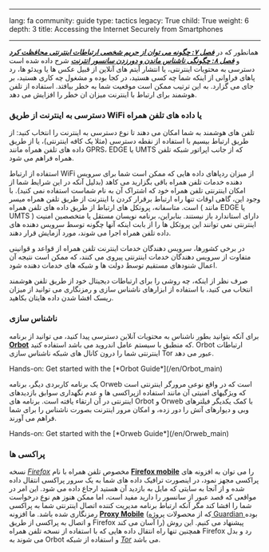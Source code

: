 

---

lang: fa
community: guide
type: tactics
legacy: True
child: True
weight: 6
depth: 3
title: Accessing the Internet Securely from Smartphones

---

همانطور که در [***فصل ۷: چگونه می توان از حریم شخصی ارتباطات اینترنتی محافظت کرد***](chapter-7) و [***فصل ۸: چگونگی ناشناس ماندن و دورزدن سانسور انترنت***](chapter-8) شرح داده شده است دسترسی به محتویات اینترنتی، یا انتشار آیتم های آنلاین از قبیل عکس ها یا ویدئو ها، رد پاهای فراوانی از اینکه شما چه کسی هستید، در کجا بوده و مشغول چه کاری هستید، بر جای می گزارد.  به این ترتیب ممکن است موقعیت شما به خطر بیافتد.  استفاده از تلفن هوشمند برای ارتباط با اینترنت میزان ان خطر را افزایش می دهد.  

### دسترسی به اینترنت از طریق WiFi یا داده های تلفن همراه ###

تلفن های هوشمند به شما امکان می دهند تا نوع دسترسی به اینترنت را انتخاب کنید: از طریق ارتباط بیسیم با استفاده از نقطه دسترسی (مثلا یک کافه اینترنتی)، یا از طریق داده های تلفن همراه مانند GPRS، EDGE یا UMTS که از جانب اپراتور شبکه تلفن همراه فراهم می شود.  

استفاده از ارتباط WiFi از میزان ردپاهای داده هایی که ممکن است شما برای سرویس دهنده خدمات تلفن همراه باقی بگزارید می کاهد (بدلیل آنکه در این شرایط شما از امکان اینترنتی تلفن همراه خود که اشتراک آن به نام شماست استفاده نمی کنید).  با وجود این، گاهی اوقات تنها راه ارتباط برقرار کردن با اینترنت از طریق تلفن همراه میسر است.  متاسفانه، پروتکل های ارتباط از طریق داده های تلفن همراه ( مانند EDGE یا UMTS ) دارای استاندارد باز نیستند.  بنابراین، برنامه نویسان مستقل یا متخصصین امنیت اینترنتی نمی توانند این پروتکل ها را از بابت اینکه آنها چگونه توسط سرویس دهنده های داده تلفن همراه اجرا می شوند، مورد آزمایش قرار دهند.

در برخی کشورها، سرویس دهندگان خدمات اینترنت تلفن همراه از قواعد و قوانینی متفاوت از سرویس دهندگان خدمات اینترنتی پیروی می کنند، که ممکن است نتیجه آن اعمال شنودهای مستقیم توسط دولت ها و شبکه های خدمات دهنده شود.

صرف نظر از اینکه، چه روشی را برای ارتباطات دیجیتال خود از طریق تلفن هوشمند انتخاب می کنید، با استفاده از ابزارهای ناشناس سازی و رمزنگاری می توانید از میزان ریسک افشا شدن داده هایتان بکاهید.

### ناشناس سازی ###

برای آنکه بتوانید بطور ناشناس به محتویات آنلاین دسترسی پیدا کنید، می توانید از برنامه  [**Orbot**](https://www.torproject.org/docs/android.html.en) که منطبق با سیستم عامل اندروید می باشد استفاده کنید.  Orbot ارتباطات اینترنتی شما را درون کانال های شبکه ناشناس سازی Tor عبور می دهد.

<div class=getstarted markdown=1>
Hands-on: Get started with the [*Orbot Guide*](/en/Orbot_main)
</div>

یک برنامه کاربردی دیگر، برنامه Orweb است که در واقع نوعی مرورگر اینترنتی است که ویژگیهای امنیتی آن مانند استفاده ازپراکسی ها و عدم نگهداری سوابق بازدیدهای اینترنتی در آن ارتقاء یافته است.  برنامه های Orbot و Orweb با کمک یکدیگر فیلترهای وبی و دیوارهای آتش را دور زده، و امکان مرور اینترنت بصورت ناشناس را برای شما فراهم می آورند.

<div class=getstarted markdown=1>
Hands-on: Get started with the [*Orweb Guide*](/en/Orweb_main)
</div>

### پراکسی ها ###

نسخه [*Firefox*](glossary#Firefox) مخصوص تلفن همراه با نام  [**Firefox mobile**](http://f-droid.org/repository/browse/?fdid=org.mozilla.firefox)  را می توان به افزونه های پراکسی مجهز نمود، در اینصورت ترافیک داده های شما به یک سرور پراکسی انتقال داده شده و از آنجا به سایتی که مایل به بازدید آن هستید ارجاع داده می شود.  این امر در مواقعی که قصد عبور از سانسور را دارید مفید است، اما ممکن هنوز هم نوع درخواست شما را افشا کند مگر آنکه ارتباط برنامه مدیریت کننده اتصال اینترنتی شما به پراکسی رمزنگاری شده باشد.  ما افزونه [**Proxy Mobile**](https://guardianproject.info/apps/proxymob-firefox-add-on/) (که از محصولات  [پروژه Guardian ](https://guardianproject.info/) بوده و اتصال به پراکسی از طریق Firefox را آسان می کند) پیشنهاد می کنیم.  این روش همچنین تنها راه انتقال داده هایی که با استفاده از نسخه تلفن همراه Firefox رد و بدل می شوند به Orbot و استفاده از شبکه  [*Tor*](/en/glossary#Tor) می باشد. 

